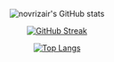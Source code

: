 <div align="center">
  
  ![novrizair's GitHub stats](https://github-readme-stats.vercel.app/api?username=novrizair&theme=tokyonight&show_icons=true)

  [![GitHub Streak](https://github-readme-streak-stats.herokuapp.com?user=novrizair&theme=tokyonight&date_format=M%20j%5B%2C%20Y%5D&card_width=400)](https://git.io/streak-stats)

  [![Top Langs](https://github-readme-stats.vercel.app/api/top-langs/?username=novrizair&card_length=450&layout=compact&theme=tokyonight)](https://github.com/novrizair/github-readme-stats)

  <img src="https://komarev.com/ghpvc/?username=novrizair&style=flat-square&color=blue" alt=""/>
</div>
